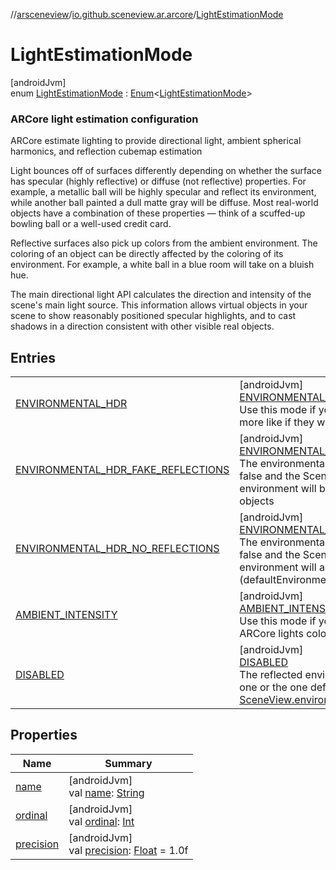 //[arsceneview](../../../index.md)/[io.github.sceneview.ar.arcore](../index.md)/[LightEstimationMode](index.md)

# LightEstimationMode

[androidJvm]\
enum [LightEstimationMode](index.md) : [Enum](https://kotlinlang.org/api/latest/jvm/stdlib/kotlin/-enum/index.html)&lt;[LightEstimationMode](index.md)&gt; 

###  ARCore light estimation configuration

ARCore estimate lighting to provide directional light, ambient spherical harmonics, and reflection cubemap estimation

Light bounces off of surfaces differently depending on whether the surface has specular (highly reflective) or diffuse (not reflective) properties. For example, a metallic ball will be highly specular and reflect its environment, while another ball painted a dull matte gray will be diffuse. Most real-world objects have a combination of these properties — think of a scuffed-up bowling ball or a well-used credit card.

Reflective surfaces also pick up colors from the ambient environment. The coloring of an object can be directly affected by the coloring of its environment. For example, a white ball in a blue room will take on a bluish hue.

The main directional light API calculates the direction and intensity of the scene's main light source. This information allows virtual objects in your scene to show reasonably positioned specular highlights, and to cast shadows in a direction consistent with other visible real objects.

## Entries

| | |
|---|---|
| [ENVIRONMENTAL_HDR](-e-n-v-i-r-o-n-m-e-n-t-a-l_-h-d-r/index.md) | [androidJvm]<br>[ENVIRONMENTAL_HDR](-e-n-v-i-r-o-n-m-e-n-t-a-l_-h-d-r/index.md)<br>Use this mode if you want your objects to be more like if they where real. |
| [ENVIRONMENTAL_HDR_FAKE_REFLECTIONS](-e-n-v-i-r-o-n-m-e-n-t-a-l_-h-d-r_-f-a-k-e_-r-e-f-l-e-c-t-i-o-n-s/index.md) | [androidJvm]<br>[ENVIRONMENTAL_HDR_FAKE_REFLECTIONS](-e-n-v-i-r-o-n-m-e-n-t-a-l_-h-d-r_-f-a-k-e_-r-e-f-l-e-c-t-i-o-n-s/index.md)<br>The environmentalHdrReflections will be false and the SceneView default static environment will be rendered on reflective objects |
| [ENVIRONMENTAL_HDR_NO_REFLECTIONS](-e-n-v-i-r-o-n-m-e-n-t-a-l_-h-d-r_-n-o_-r-e-f-l-e-c-t-i-o-n-s/index.md) | [androidJvm]<br>[ENVIRONMENTAL_HDR_NO_REFLECTIONS](-e-n-v-i-r-o-n-m-e-n-t-a-l_-h-d-r_-n-o_-r-e-f-l-e-c-t-i-o-n-s/index.md)<br>The environmentalHdrReflections will be false and the SceneView default static environment will also not be used (defaultEnvironmentReflections is false) |
| [AMBIENT_INTENSITY](-a-m-b-i-e-n-t_-i-n-t-e-n-s-i-t-y/index.md) | [androidJvm]<br>[AMBIENT_INTENSITY](-a-m-b-i-e-n-t_-i-n-t-e-n-s-i-t-y/index.md)<br>Use this mode if you only want to apply ARCore lights colors and intensity |
| [DISABLED](-d-i-s-a-b-l-e-d/index.md) | [androidJvm]<br>[DISABLED](-d-i-s-a-b-l-e-d/index.md)<br>The reflected environment will the default one or the one defined by [SceneView.environment](../../io.github.sceneview.ar/-ar-scene-view/index.md#-769674583%2FProperties%2F-58641720) |

## Properties

| Name | Summary |
|---|---|
| [name](../../io.github.sceneview.ar.scene/-plane-renderer/-plane-renderer-mode/-r-e-n-d-e-r_-t-o-p_-m-o-s-t/index.md#-372974862%2FProperties%2F-58641720) | [androidJvm]<br>val [name](../../io.github.sceneview.ar.scene/-plane-renderer/-plane-renderer-mode/-r-e-n-d-e-r_-t-o-p_-m-o-s-t/index.md#-372974862%2FProperties%2F-58641720): [String](https://kotlinlang.org/api/latest/jvm/stdlib/kotlin/-string/index.html) |
| [ordinal](../../io.github.sceneview.ar.scene/-plane-renderer/-plane-renderer-mode/-r-e-n-d-e-r_-t-o-p_-m-o-s-t/index.md#-739389684%2FProperties%2F-58641720) | [androidJvm]<br>val [ordinal](../../io.github.sceneview.ar.scene/-plane-renderer/-plane-renderer-mode/-r-e-n-d-e-r_-t-o-p_-m-o-s-t/index.md#-739389684%2FProperties%2F-58641720): [Int](https://kotlinlang.org/api/latest/jvm/stdlib/kotlin/-int/index.html) |
| [precision](precision.md) | [androidJvm]<br>val [precision](precision.md): [Float](https://kotlinlang.org/api/latest/jvm/stdlib/kotlin/-float/index.html) = 1.0f |
